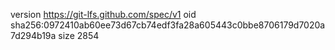version https://git-lfs.github.com/spec/v1
oid sha256:0972410ab60ee73d67cb74edf3fa28a605443c0bbe8706179d7020a7d294b19a
size 2854
